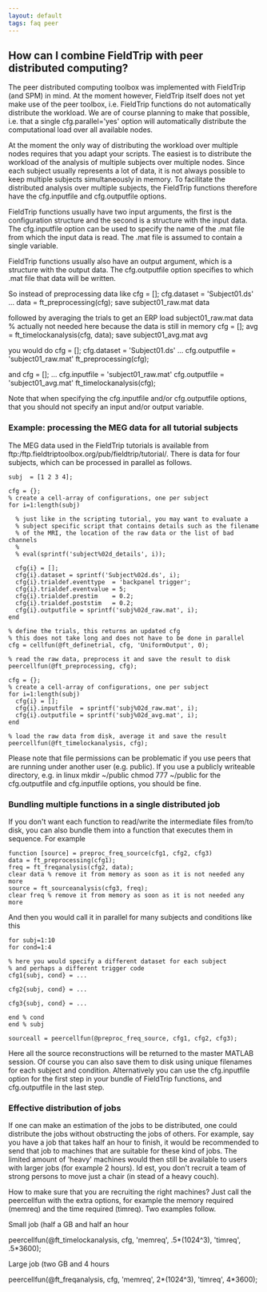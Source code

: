 ```yaml
---
layout: default
tags: faq peer
---
```


## How can I combine FieldTrip with peer distributed computing?

The peer distributed computing toolbox was implemented with FieldTrip (and SPM) in mind. At the moment however, FieldTrip itself does not yet make use of the peer toolbox, i.e. FieldTrip functions do not automatically distribute the workload. We are of course planning to make that possible, i.e. that a single cfg.parallel='yes' option will automatically distribute the computational load over all available nodes.

At the moment the only way of distributing the workload over multiple nodes requires that you adapt your scripts. The easiest is to distribute the workload of the analysis of multiple subjects over multiple nodes. Since each subject usually represents a lot of data, it is not always possible to keep multiple subjects simultaneously in memory. To facilitate the distributed analysis over multiple subjects, the FieldTrip functions therefore have the cfg.inputfile and cfg.outputfile options.

FieldTrip functions usually have two input arguments, the first is the configuration structure and the second is a structure with the input data. The cfg.inputfile option can be used to specify the name of the .mat file from which the input data is read. The .mat file is assumed to contain a single variable.

FieldTrip functions usually also have an output argument, which is a structure with the output data. The cfg.outputfile option specifies to which .mat file that data will be written.

So instead of preprocessing data like
    cfg = [];
    cfg.dataset = 'Subject01.ds'
    ...
    data = ft_preprocessing(cfg);
    save subject01_raw.mat data

followed by averaging the trials to get an ERP
    load subject01_raw.mat data  % actually not needed here because the data is still in memory
    cfg = [];
    avg = ft_timelockanalysis(cfg, data);
    save subject01_avg.mat avg

you would do
    cfg = [];
    cfg.dataset = 'Subject01.ds'
    ...
    cfg.outputfile = 'subject01_raw.mat'
    ft_preprocessing(cfg);

and
    cfg = [];
    ...
    cfg.inputfile  = 'subject01_raw.mat'
    cfg.outputfile = 'subject01_avg.mat'
    ft_timelockanalysis(cfg);

Note that when specifying the cfg.inputfile and/or cfg.outputfile options, that you should not specify an input and/or output variable.

### Example: processing the MEG data for all tutorial subjects

The MEG data used in the FieldTrip tutorials is available from ftp:/ftp.fieldtriptoolbox.org/pub/fieldtrip/tutorial/. There is data for four subjects, which can be processed in parallel as follows.


	subj  = [1 2 3 4];

	cfg = {};
	% create a cell-array of configurations, one per subject
	for i=1:length(subj)

	  % just like in the scripting tutorial, you may want to evaluate a
	  % subject specific script that contains details such as the filename
	  % of the MRI, the location of the raw data or the list of bad channels
	  %
	  % eval(sprintf('subject%02d_details', i));

	  cfg{i} = [];
	  cfg{i}.dataset = sprintf('Subject%02d.ds', i);
	  cfg{i}.trialdef.eventtype  = 'backpanel trigger';
	  cfg{i}.trialdef.eventvalue = 5;
	  cfg{i}.trialdef.prestim    = 0.2;
	  cfg{i}.trialdef.poststim   = 0.2;
	  cfg{i}.outputfile = sprintf('subj%02d_raw.mat', i);
	end

	% define the trials, this returns an updated cfg
	% this does not take long and does not have to be done in parallel
	cfg = cellfun(@ft_definetrial, cfg, 'UniformOutput', 0);

	% read the raw data, preprocess it and save the result to disk
	peercellfun(@ft_preprocessing, cfg);

	cfg = {};
	% create a cell-array of configurations, one per subject
	for i=1:length(subj)
	  cfg{i} = [];
	  cfg{i}.inputfile  = sprintf('subj%02d_raw.mat', i);
	  cfg{i}.outputfile = sprintf('subj%02d_avg.mat', i);
	end

	% load the raw data from disk, average it and save the result
	peercellfun(@ft_timelockanalysis, cfg);



Please note that file permissions can be problematic if you use peers that are running under another user (e.g. public). If you use a publicly writeable directory, e.g. in linux
    mkdir ~/public
    chmod 777 ~/public
for the cfg.outputfile and cfg.inputfile options, you should be fine.

### Bundling multiple functions in a single distributed job

If you don't want each function to read/write the intermediate files from/to disk, you can also bundle them into a function that executes them in sequence. For example

	function [source] = preproc_freq_source(cfg1, cfg2, cfg3)
	data = ft_preprocessing(cfg1);
	freq = ft_freqanalysis(cfg2, data);
	clear data % remove it from memory as soon as it is not needed any more
	source = ft_sourceanalysis(cfg3, freq);
	clear freq % remove it from memory as soon as it is not needed any more

And then you would call it in parallel for many subjects and conditions like this

	for subj=1:10
	for cond=1:4

	% here you would specify a different dataset for each subject
	% and perhaps a different trigger code
	cfg1{subj, cond} = ...  

	cfg2{subj, cond} = ...

	cfg3{subj, cond} = ...

	end % cond
	end % subj

	sourceall = peercellfun(@preproc_freq_source, cfg1, cfg2, cfg3);

Here all the source reconstructions will be returned to the master MATLAB session. Of course you can also save them to disk using unique filenames for each subject and condition. Alternatively you can use the cfg.inputfile option for the first step in your bundle of FieldTrip functions, and cfg.outputfile in the last step.

### Effective distribution of jobs

If one can make an estimation of the jobs to be distributed, one could distribute the jobs without obstructing the jobs of others. For example, say you have a job that takes half an hour to finish, it would be recommended to send that job to machines that are suitable for these kind of jobs. The limited amount of 'heavy' machines would then still be available to users with larger jobs (for example 2 hours). Id est, you don't recruit a team of strong persons to move just a chair (in stead of a heavy couch).

How to make sure that you are recruiting the right machines? Just call the peercellfun with the extra options, for example the memory required (memreq) and the time required (timreq). Two examples follow.

Small job (half a GB and half an hour

   peercellfun(@ft_timelockanalysis, cfg, 'memreq', .5*(1024^3), 'timreq', .5*3600);

Large job (two GB and 4 hours

   peercellfun(@ft_freqanalysis, cfg, 'memreq', 2*(1024^3), 'timreq', 4*3600);
